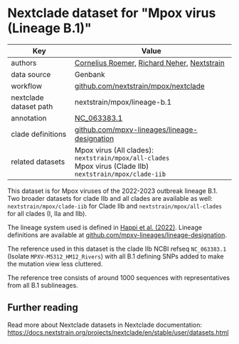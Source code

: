 # Nextclade dataset for "Mpox virus (Lineage B.1)"

| Key                    | Value                                                                                                                 |
| ---------------------- | --------------------------------------------------------------------------------------------------------------------- |
| authors                | [Cornelius Roemer](https://neherlab.org), [Richard Neher](https://neherlab.org), [Nextstrain](https://nextstrain.org) |
| data source            | Genbank                                                                                                               |
| workflow               | [github.com/nextstrain/mpox/nextclade](https://github.com/nextstrain/mpox/nextclade)                                  |
| nextclade dataset path | nextstrain/mpox/lineage-b.1                                                                                            |
| annotation             | [NC_063383.1](https://www.ncbi.nlm.nih.gov/nuccore/NC_063383)                                                         |
| clade definitions      | [github.com/mpxv-lineages/lineage-designation](https://github.com/mpxv-lineages/lineage-designation)                  |
| related datasets       | Mpox virus (All clades): `nextstrain/mpox/all-clades`<br> Mpox virus (Clade IIb) `nextstrain/mpox/clade-iib`        |

This dataset is for Mpox viruses of the 2022-2023 outbreak lineage B.1. Two broader datasets for clade IIb and all clades are available as well: `nextstrain/mpox/clade-iib` for Clade IIb and `nextstrain/mpox/all-clades` for all clades (I, IIa and IIb).

The lineage system used is defined in [Happi et al. (2022)](https://doi.org/10.1371/journal.pbio.3001769). Lineage definitions are available at [github.com/mpxv-lineages/lineage-designation](https://github.com/nextstrain/mpox/nextclade).

The reference used in this dataset is the clade IIb NCBI refseq `NC_063383.1` (Isolate `MPXV-M5312_HM12_Rivers`) with all B.1 defining SNPs added to make the mutation view less cluttered.

The reference tree consists of around 1000 sequences with representatives from all B.1 sublineages.


## Further reading

Read more about Nextclade datasets in Nextclade documentation: https://docs.nextstrain.org/projects/nextclade/en/stable/user/datasets.html
